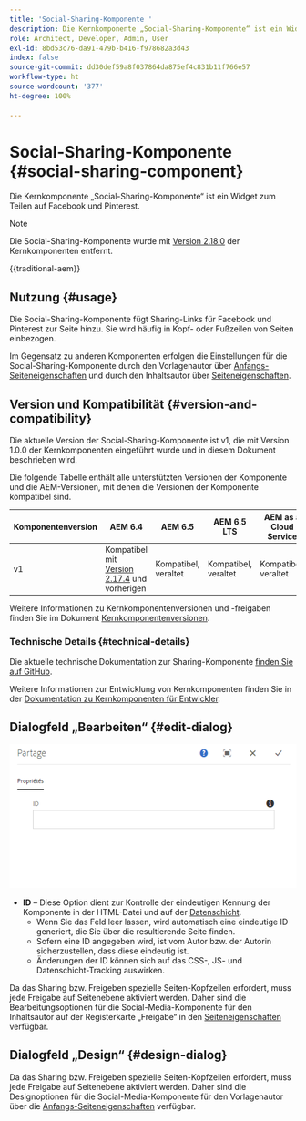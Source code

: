 ```yaml
---
title: 'Social-Sharing-Komponente '
description: Die Kernkomponente „Social-Sharing-Komponente“ ist ein Widget zum Teilen auf Facebook und Pinterest.
role: Architect, Developer, Admin, User
exl-id: 8bd53c76-da91-479b-b416-f978682a3d43
index: false
source-git-commit: dd30def59a8f037864da875ef4c831b11f766e57
workflow-type: ht
source-wordcount: '377'
ht-degree: 100%

---
```



# Social-Sharing-Komponente {#social-sharing-component}

Die Kernkomponente „Social-Sharing-Komponente“ ist ein Widget zum Teilen auf Facebook und Pinterest.

>[!NOTE]
>
>Die Social-Sharing-Komponente wurde mit [Version 2.18.0](/help/versions.md) der Kernkomponenten entfernt.

{{traditional-aem}}

## Nutzung {#usage}

Die Social-Sharing-Komponente fügt Sharing-Links für Facebook und Pinterest zur Seite hinzu. Sie wird häufig in Kopf- oder Fußzeilen von Seiten einbezogen.

Im Gegensatz zu anderen Komponenten erfolgen die Einstellungen für die Social-Sharing-Komponente durch den Vorlagenautor über [Anfangs-Seiteneigenschaften](https://experienceleague.adobe.com/docs/experience-manager-cloud-service/sites/authoring/features/templates.html?lang=de) und durch den Inhaltsautor über [Seiteneigenschaften](https://experienceleague.adobe.com/docs/experience-manager-cloud-service/sites/authoring/fundamentals/page-properties.html?lang=de).

## Version und Kompatibilität {#version-and-compatibility}

Die aktuelle Version der Social-Sharing-Komponente ist v1, die mit Version 1.0.0 der Kernkomponenten eingeführt wurde und in diesem Dokument beschrieben wird.

Die folgende Tabelle enthält alle unterstützten Versionen der Komponente und die AEM-Versionen, mit denen die Versionen der Komponente kompatibel sind.

| Komponentenversion | AEM 6.4 | AEM 6.5 | AEM 6.5 LTS | AEM as a Cloud Service |
|--- |--- |--- |---|---|
| v1 | Kompatibel mit<br>[Version 2.17.4](/help/versions.md) und vorherigen | Kompatibel, veraltet | Kompatibel, veraltet | Kompatibel, veraltet |

Weitere Informationen zu Kernkomponentenversionen und -freigaben finden Sie im Dokument [Kernkomponentenversionen](/help/versions.md).

### Technische Details {#technical-details}

Die aktuelle technische Dokumentation zur Sharing-Komponente [finden Sie auf GitHub](https://adobe.com/go/aem_cmp_tech_sharing_v1_de).

Weitere Informationen zur Entwicklung von Kernkomponenten finden Sie in der [Dokumentation zu Kernkomponenten für Entwickler](/help/developing/overview.md).

## Dialogfeld „Bearbeiten“ {#edit-dialog}

![Dialogfeld „Bearbeiten“ der Sharing-Komponente](/help/assets/sharing-edit.png)

* **ID** – Diese Option dient zur Kontrolle der eindeutigen Kennung der Komponente in der HTML-Datei und auf der [Datenschicht](/help/developing/data-layer/overview.md).
   * Wenn Sie das Feld leer lassen, wird automatisch eine eindeutige ID generiert, die Sie über die resultierende Seite finden.
   * Sofern eine ID angegeben wird, ist vom Autor bzw. der Autorin sicherzustellen, dass diese eindeutig ist.
   * Änderungen der ID können sich auf das CSS-, JS- und Datenschicht-Tracking auswirken.

Da das Sharing bzw. Freigeben spezielle Seiten-Kopfzeilen erfordert, muss jede Freigabe auf Seitenebene aktiviert werden. Daher sind die Bearbeitungsoptionen für die Social-Media-Komponente für den Inhaltsautor auf der Registerkarte „Freigabe“ in den [Seiteneigenschaften](https://experienceleague.adobe.com/docs/experience-manager-cloud-service/sites/authoring/fundamentals/page-properties.html?lang=de) verfügbar.

## Dialogfeld „Design“ {#design-dialog}

Da das Sharing bzw. Freigeben spezielle Seiten-Kopfzeilen erfordert, muss jede Freigabe auf Seitenebene aktiviert werden. Daher sind die Designoptionen für die Social-Media-Komponente für den Vorlagenautor über die [Anfangs-Seiteneigenschaften](https://experienceleague.adobe.com/docs/experience-manager-cloud-service/sites/authoring/features/templates.html?lang=de) verfügbar.
